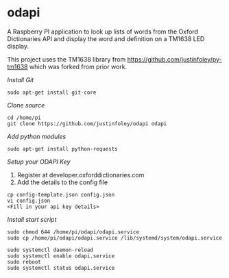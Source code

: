# odapi

A Raspberry PI application to look up lists of words from the Oxford Dictionaries API and display the word and definition on a TM1638 LED display.

This project uses the TM1638 library from https://github.com/justinfoley/py-tm1638 which was forked from prior work.


*Install Git*
```
sudo apt-get install git-core
```

*Clone source*
```
cd /home/pi
git clone https://github.com/justinfoley/odapi odapi
```

*Add python modules*
```
sudo apt-get install python-requests
```

*Setup your ODAPI Key*

1. Register at developer.oxforddictionaries.com
2. Add the details to the config file

```
cp config-template.json config.json
vi config.json
<Fill in your api key details>
```

*Install start script*
```
sudo chmod 644 /home/pi/odapi/odapi.service
sudo cp /home/pi/odapi/odapi.service /lib/systemd/system/odapi.service

sudo systemctl daemon-reload
sudo systemctl enable odapi.service
sudo reboot
sudo systemctl status odapi.service
```
